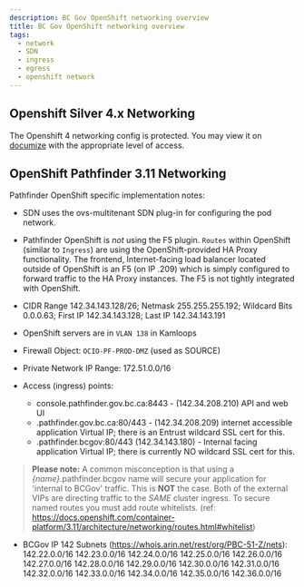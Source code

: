```yaml
---
description: BC Gov OpenShift networking overview
title: BC Gov OpenShift networking overview
tags:
  - network
  - SDN
  - ingress
  - egress
  - openshift network
---
```


## Openshift Silver 4.x Networking

The Openshift 4 networking config is protected. You may view it on [documize](https://docs.developer.gov.bc.ca/s/bn6v0ac6f9gue7hhirbg/protected-platform-services/d/bsg9q3nu3u14r4kded80/ocp-4-platform-network-topology) with the appropriate level of access. 

## OpenShift Pathfinder 3.11 Networking

Pathfinder OpenShift specific implementation notes:
* SDN uses the ovs-multitenant SDN plug-in for configuring the pod network.
* Pathfinder OpenShift is *not* using the F5 plugin. `Routes`  within OpenShift  (similar to `Ingress`) are using the OpenShift-provided HA Proxy functionality. The frontend, Internet-facing load balancer located outside of OpenShift is an F5 (on IP .209) which is simply configured to forward traffic to the HA Proxy instances. The F5 is not tightly integrated with OpenShift. 
* CIDR Range 142.34.143.128/26; Netmask 255.255.255.192; Wildcard Bits 0.0.0.63; First IP 142.34.143.128; Last IP 142.34.143.191
* OpenShift servers are in `VLAN 138` in Kamloops
* Firewall Object: `OCIO-PF-PROD-DMZ` (used as SOURCE)
* Private Network IP Range: 172.51.0.0/16

* Access (ingress) points:
  * console.pathfinder.gov.bc.ca:8443 - (142.34.208.210) API and web UI
  * .pathfinder.gov.bc.ca:80/443 - (142.34.208.209) internet accessible application Virtual IP; there is an Entrust wildcard SSL cert for this.
  * .pathfinder.bcgov:80/443 (142.34.143.180) - Internal facing application Virtual IP; there is currently NO wildcard SSL cert for this.

> **Please note:** A common misconception is that using a *{name}*.pathfinder.bcgov name will secure your application for 'internal to BCGov' traffic.  This is **NOT** the case.  Both of the external VIPs are directing traffic to the *SAME* cluster ingress.  To secure named routes you must add route whitelists. (ref: https://docs.openshift.com/container-platform/3.11/architecture/networking/routes.html#whitelist)

* BCGov IP 142 Subnets (https://whois.arin.net/rest/org/PBC-51-Z/nets): 
142.22.0.0/16 142.23.0.0/16 142.24.0.0/16 142.25.0.0/16 142.26.0.0/16 142.27.0.0/16 142.28.0.0/16 142.29.0.0/16 142.30.0.0/16 142.31.0.0/16 142.32.0.0/16 142.33.0.0/16 142.34.0.0/16 142.35.0.0/16 142.36.0.0/16

